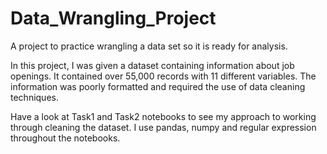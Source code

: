 # Data_Wrangling_Project
A project to practice wrangling a data set so it is ready for analysis. 

In this project, I was given a dataset containing information about job openings. It contained over 55,000 records with 11 different variables. 
The information was poorly formatted and required the use of data cleaning techniques. 

Have a look at Task1 and Task2 notebooks to see my approach to working through cleaning the dataset. I use pandas, numpy and regular expression throughout the notebooks.
